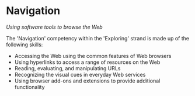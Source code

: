 Navigation
==========
_Using software tools to browse the Web_

The 'Navigation' competency within the 'Exploring' strand is made up of the following skills:

* Accessing the Web using the common features of Web browsers
* Using hyperlinks to access a range of resources on the Web
* Reading, evaluating, and manipulating URLs
* Recognizing the visual cues in everyday Web services
* Using browser add-ons and extensions to provide additional functionality 